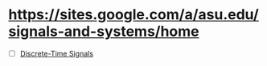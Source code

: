 # https://sites.google.com/a/asu.edu/signals-and-systems/home


- [ ] [Discrete-Time Signals](https://www.youtube.com/playlist?list=PL005E0AEDDFF57E6A)
